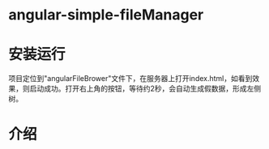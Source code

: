 # angular-simple-fileManager
# 安装运行
项目定位到"angularFileBrower"文件下，在服务器上打开index.html，如看到效果，则启动成功。打开右上角的按钮，等待约2秒，会自动生成假数据，形成左侧树。<br>
# 介绍
